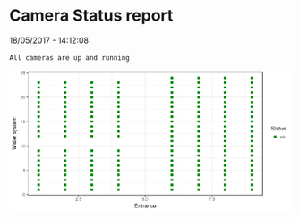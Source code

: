 Camera Status report
================
18/05/2017 - 14:12:08

    All cameras are up and running

![](camreport_files/figure-markdown_github/unnamed-chunk-2-1.png)
